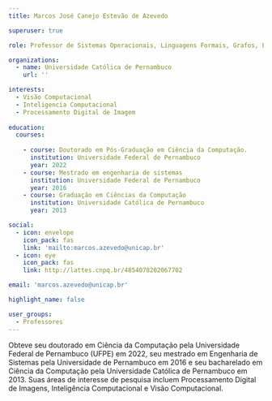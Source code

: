 ```yaml
---
title: Marcos José Canejo Estevão de Azevedo

superuser: true

role: Professor de Sistemas Operacionais, Linguagens Formais, Grafos, Estrutura de Dados 1 e 2, Computação Gráfica.

organizations:
  - name: Universidade Católica de Pernambuco
    url: ''

interests:
  - Visão Computacional
  - Inteligencia Computacional
  - Processamento Digital de Imagem
  
education:
  courses:
  
    - course: Doutorado em Pós-Graduação em Ciência da Computação.
      institution: Universidade Federal de Pernambuco
      year: 2022
    - course: Mestrado em engenharia de sistemas
      institution: Universidade Federal de Pernambuco
      year: 2016
    - course: Graduação em Ciências da Computação
      institution: Universidade Católica de Pernambuco
      year: 2013

social:
  - icon: envelope
    icon_pack: fas
    link: 'mailto:marcos.azevedo@unicap.br'
  - icon: eye
    icon_pack: fas
    link: http://lattes.cnpq.br/4854078202067702

email: 'marcos.azevedo@unicap.br'

highlight_name: false

user_groups:
  - Professores
---
```


Obteve seu doutorado em Ciência da Computação pela Universidade Federal de Pernambuco (UFPE) em 2022, seu mestrado em Engenharia de Sistemas pela Universidade de Pernambuco em 2016 e seu bacharelado em Ciência da Computação pela Universidade Católica de Pernambuco em 2013. Suas áreas de interesse de pesquisa incluem Processamento Digital de Imagens, Inteligência Computacional e Visão Computacional.